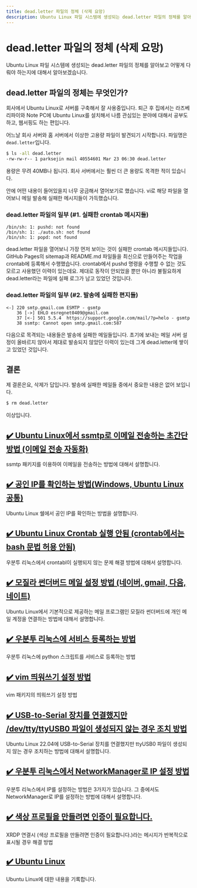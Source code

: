 ```yaml
---
title: dead.letter 파일의 정체 (삭제 요망)
description: Ubuntu Linux 파일 시스템에 생성되는 dead.letter 파일의 정체를 알아보고 어떻게 다뤄야 하는지에 대해서 알아보겠습니다.
---
```



dead.letter 파일의 정체 (삭제 요망)
===


Ubuntu Linux 파일 시스템에 생성되는 dead.letter 파일의 정체를 알아보고 
어떻게 다뤄야 하는지에 대해서 알아보겠습니다.


dead.letter 파일의 정체는 무엇인가?
---


회사에서 Ubuntu Linux로 서버를 구축해서 잘 사용중입니다. 
퇴근 후 집에서는 라즈베리파이와 Note PC에 Ubuntu Linux를 설치해서 
나름 관심있는 분야에 대해서 공부도 하고, 웹서핑도 하는 편입니다.


어느날 회사 서버와 홈 서버에서 이상한 고용량 파일이 발견되기 시작합니다. 
파일명은 <code>dead.letter</code>입니다. 


```bash
$ ls -all dead.letter
-rw-rw-r-- 1 parksejin mail 40554601 Mar 23 06:30 dead.letter
```


용량은 무려 40MB나 됩니다. 
회사 서버에서는 훨씬 더 큰 용량도 목격한 적이 있습니다.


안에 어떤 내용이 들어있을지 너무 궁금해서 열어보기로 했습니다. 
vi로 해당 파일을 열어보니 메일 발송해 실패한 메시지들이 가득했습니다.


### dead.letter 파일의 일부 (#1. 실패한 crontab 메시지들)


```
/bin/sh: 1: pushd: not found
/bin/sh: 1: ./auto.sh: not found
/bin/sh: 1: popd: not found
```


dead.letter 파일을 열어보니 가장 먼저 보이는 것이 실패한 crontab 메시지들입니다. 
GitHub Pages의 sitemap과 README.md 파일들을 최신으로 만들어주는 작업을 
crontab에 등록해서 수행했습니다. 
crontab에서 pushd 명령을 수행할 수 없는 것도 모르고 사용했던 이력이 있는데요. 
제대로 동작이 안되었을 뿐만 아니라 불필요하게 dead.letter라는 파일에 실패 로그가 남고 있었던 것입니다.


### dead.letter 파일의 일부 (#2. 발송에 실패한 편지들)


```
<-] 220 smtp.gmail.com ESMTP - gsmtp
    36 [->] EHLO esregnet0409@gmail.com
    37 [<-] 501 5.5.4  https://support.google.com/mail/?p=helo - gsmtp
    38 ssmtp: Cannot open smtp.gmail.com:587
```


다음으로 목격되는 내용들은 발송에 실패한 메일들입니다. 
초기에 보내는 메일 서버 설정이 올바르지 않아서 
제대로 발송되지 않았던 이력이 있는데 그게 dead.letter에 쌓이고 있었던 것입니다.


결론
---


제 결론은요, 삭제가 답입니다. 
발송에 실패한 메일들 중에서 중요한 내용은 없어 보입니다. 


```bash
$ rm dead.letter
```


이상입니다. 




[✔️  Ubuntu Linux에서 ssmtp로 이메일 전송하는 초간단 방법 (이메일 전송 자동화)](001.html 'ssmtp 패키지를 이용하여 이메일을 전송하는 방법에 ')
---


ssmtp 패키지를 이용하여 이메일을 전송하는 방법에 대해서 설명합니다.


[✔️  공인 IP를 확인하는 방법(Windows, Ubuntu Linux 공통)](002.html 'Ubuntu Linux 쉘에서 공인 IP를 확인하는 방')
---


Ubuntu Linux 쉘에서 공인 IP를 확인하는 방법을 설명합니다. 


[✔️  Ubuntu Linux Crontab 실행 안됨 (crontab에서는 bash 문법 허용 안됨)](003-ubuntu-crontab-does-not-work.html '우분투 리눅스에서 crontabl이 실행되지 않는 문제 해결 방법에 ')
---


우분투 리눅스에서 crontabl이 실행되지 않는 문제 해결 방법에 대해서 설명합니다.


[✔️  모질라 썬더버드 메일 설정 방법 (네이버, gmail, 다음, 네이트)](004-thunderbird-email-setting-naver-gmail-daum.html 'Ubuntu Linux에서 기본적으로 제공하는 메일 프로그램인 모질라 썬더버드에 개인 메일 계정을 연결하는 방법에 ')
---


Ubuntu Linux에서 기본적으로 제공하는 메일 프로그램인 모질라 썬더버드에 개인 메일 계정을 연결하는 방법에 대해서 설명합니다.


[✔️  우분투 리눅스에 서비스 등록하는 방법](006-ubuntu-register-serivce.html '우분투 리눅스에 python 스크립트를 서비')
---


우분투 리눅스에 python 스크립트를 서비스로 등록하는 방법


[✔️  vim 띄워쓰기 설정 방법](007-how-to-vim-setting.html 'vim 패키지의 ')
---


vim 패키지의 띄워쓰기 설정 방법


[✔️  USB-to-Serial 장치를 연결했지만 /dev/tty/ttyUSB0 파일이 생성되지 않는 경우 조치 방법](008-usb-to-serial-no-ttyUSB0.html 'Ubuntu Linux 22.04에 USB-to-Serial 장치를 연결했지만 ttyUSB0 파일이 생성되지 않는 경우 조치하는 방법에 ')
---


Ubuntu Linux 22.04에 USB-to-Serial 장치를 연결했지만 ttyUSB0 파일이 생성되지 않는 경우 조치하는 방법에 대해서 설명합니다.


[✔️  우분투 리눅스에서 NetworkManager로 IP 설정 방법](009-ubuntu-network-manager-ip-setting.html '우분투 리눅스에서 IP를 설정하는 방법은 3가지가 있습니다. 그 중에서도 NetworkManager로 IP를 설정하는 방법에 ')
---


우분투 리눅스에서 IP를 설정하는 방법은 3가지가 있습니다. 그 중에서도 NetworkManager로 IP를 설정하는 방법에 대해서 설명합니다.


[✔️  색상 프로필을 만들려면 인증이 필요합니다.](010-ubuntu-xrdp-color-pkla.html 'XRDP 연결시 (색상 프로필을 만들려면 인증이 필요합니다.)라는 메시지가 반복적으로 표시')
---


XRDP 연결시 (색상 프로필을 만들려면 인증이 필요합니다.)라는 메시지가 반복적으로 표시될 경우 해결 방법


[✔️  Ubuntu Linux](index.html 'Ubuntu Linux에 대한 ')
---


Ubuntu Linux에 대한 내용을 기록합니다.
